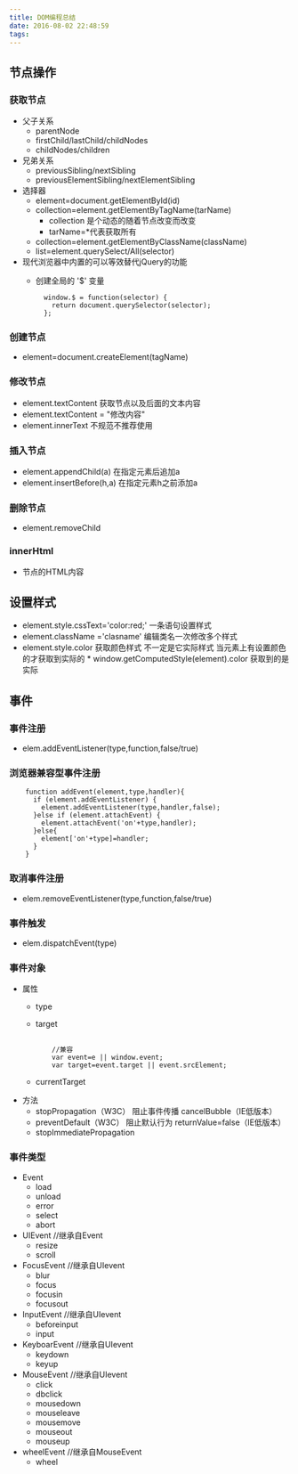 ```yaml
---
title: DOM编程总结
date: 2016-08-02 22:48:59
tags:
---
```

## 节点操作
### 获取节点
* 父子关系
    * parentNode
    * firstChild/lastChild/childNodes
    * childNodes/children
* 兄弟关系
    * previousSibling/nextSibling
    * previousElementSibling/nextElementSibling
* 选择器   
    * element=document.getElementById(id)
    * collection=element.getElementByTagName(tarName)
        * collection 是个动态的随着节点改变而改变
        * tarName=*代表获取所有
    * collection=element.getElementByClassName(className)
    * list=element.querySelect/All(selector)
* 现代浏览器中内置的可以等效替代jQuery的功能
    - 创建全局的 '$' 变量
    
        ```
          window.$ = function(selector) {   
            return document.querySelector(selector);
          };
        ```

### 创建节点
* element=document.createElement(tagName)

### 修改节点
* element.textContent 获取节点以及后面的文本内容
* element.textContent = "修改内容"
* element.innerText 不规范不推荐使用

### 插入节点
* element.appendChild(a) 在指定元素后追加a
* element.insertBefore(h,a) 在指定元素h之前添加a

### 删除节点
* element.removeChild

### innerHtml
* 节点的HTML内容

## 设置样式
* element.style.cssText='color:red;' 一条语句设置样式
* element.className ='clasname' 编辑类名一次修改多个样式
* element.style.color 获取颜色样式 不一定是它实际样式 当元素上有设置颜色的才获取到实际的
        * window.getComputedStyle(element).color 获取到的是实际

## 事件
### 事件注册
* elem.addEventListener(type,function,false/true)

### 浏览器兼容型事件注册
```
    function addEvent(element,type,handler){
      if (element.addEventListener) {
        element.addEventListener(type,handler,false);
      }else if (element.attachEvent) {
        element.attachEvent('on'+type,handler);
      }else{
        element['on'+type]=handler;
      }
    }
```

### 取消事件注册
* elem.removeEventListener(type,function,false/true)

### 事件触发
* elem.dispatchEvent(type)

### 事件对象
* 属性
    * type
    * target 
       
        ```

            //兼容        
            var event=e || window.event;         
            var target=event.target || event.srcElement; 

        ```

    * currentTarget
* 方法
    * stopPropagation（W3C） 阻止事件传播 cancelBubble（IE低版本）
    * preventDefault（W3C） 阻止默认行为  returnValue=false（IE低版本）
    * stopImmediatePropagation

### 事件类型
* Event
    - load
    - unload
    - error
    - select
    - abort
* UIEvent   //继承自Event
    - resize
    - scroll
* FocusEvent    //继承自UIevent
    - blur
    - focus
    - focusin
    - focusout
* InputEvent    //继承自UIevent
    - beforeinput
    - input
* KeyboarEvent  //继承自UIevent
    - keydown
    - keyup
* MouseEvent    //继承自UIevent
    - click
    - dbclick
    - mousedown
    - mouseleave
    - mousemove
    - mouseout
    - mouseup
* wheelEvent    //继承自MouseEvent
    - wheel




